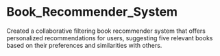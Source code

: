 # Book_Recommender_System
Created a collaborative filtering book recommender system that offers personalized recommendations for users, suggesting five relevant books based on their preferences and similarities with others.
